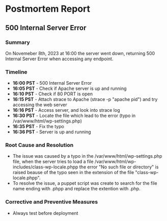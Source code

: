# Postmortem Report

## 500 Internal Server Error

### Summary
On Novemeber 8th, 2023 at 16:00 the server went down, returning 500 Internal Server Error when accessing any endpoint.

### Timeline
- **16:00 PST** - 500 Internal Server Error
- **16:05 PST** - Check if Apache server is up and running
- **16:10 PST** - Check if 80 PORT is open
- **16:15 PST** - Attach strace to Apache (strace -p "apache pid") and try accessing the web server
- **16:16 PST** - Access server, and look into strace log
- **16:30 PST** - Locate the file which lead to the error (typo in /var/www/html/wp-settings.php)
- **16:35 PST** - Fix the typo
- **16:36 PST** - Server is up and running

### Root Cause and Resolution
- The issue was caused by a typo in the /var/www/html/wp-settings.php file, when the server tries to load a file /var/www/html/wp-includes/class-wp-locale.phpp the error "No such file or directory" is raised beause of the typo seen in the extension of the file "class-wp-locale.phpp".
- To resolve the issue, a puppet script was create to search for the file name ending with .phpp and replace the extention with .php.

### Corrective and Preventive Measures
- Always test before deployment